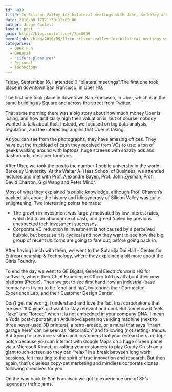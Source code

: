 ```yaml
---
id: 8039
title: In Silicon Valley for bilateral meetings with Uber, Berkeley and General Electric
date: 2016-09-17T21:30:12+00:00
author: Jorge Cortell
layout: post
guid: http://blog.cortell.net/?p=8039
permalink: /blog/2016/09/17/in-silicon-valley-for-bilateral-meetings-with-uber-berkeley-and-general-electric/
categories:
  - Geek Fun
  - General
  - "Life's pleasures"
  - Personal
  - Technology
---
```

Friday, September 16, I attended 3 &#8220;bilateral meetings&#8221;.The first one took place in downtown San Francisco, in Uber HQ.

The first one took place in downtown San Francisco, in Uber, which is in the same building as Square and across the street from Twitter.

That same morning there was a big story about how much money Uber is losing, and how artificially high their valuation is, but of course, nobody wanted to talk about that. Instead, we focused on big data analysis, regulation, and the interesting angles that Uber is taking.

As you can see from the photographs, they have amazing offices. They have put the truckload of cash they received from VCs to use: a ton of geeks walking around with laptops, huge screens with snazzy ads and dashboards, designer furniture&#8230;

After Uber, we took the bus to the number 1 public university in the world: Berkeley University. At the Walter A. Haas School of Business, we attended lectures and met with Prof. Alexandre Bayen, Prof. John Zysman, Prof. David Charron, Gigi Wang and Peter Minor.

Most of what they explained is public knowledge, although Prof. Charron&#8217;s packed talk about the history and idiosyncrasy of Silicon Valley was quite enlightening. Two interesting points he made:

  * The growth in investment was largely motivated by low interest rates, which led to an abundance of cash, and greed fueled by previous unexpected tech investment successes.
  * Corporate VC reduction in investment is not caused by a perceived bubble, but because it is cyclical and now they want to see how the big group of recent _unicorns_ are going to fare out, before going back in.

After having lunch with them, we went to the Sutardja Dai Hall &#8211; Center for Entrepreneurship & Technology, where they explained a bit more about the Citris Foundry.

To end the day we went to GE Digital, General Electric&#8217;s world HQ for software, where their Chief Experience Officer told us all about their new platform (Predix). Then we got to see first hand how an industrial-base company is trying to be &#8220;cool and hip&#8221;, by touring their Connected Experience Lab, and their Customer Design Center.

Don&#8217;t get me wrong, I understand and love the fact that corporations that are over 100 years old want to stay relevant and cool. But somehow it feels &#8220;fake&#8221; and &#8220;forced&#8221; when it is not embedded in your company DNA. I mean a Yoda post-it portrait, an Arduino-dispensing vending machine (next to three never-used 3D printers), a retro-arcade, or a mural that says &#8220;insert garage here&#8221; can be seen as &#8220;decoration&#8221; and following (not setting) trends. But trying to convince visitors and customers that your researchers are top-notch because you can interact with Google Maps on a huge screen panel via a Microsoft Kinect, or asking your customers to play Candy Crush on a giant touch-screen so they can &#8220;relax&#8221; in a break between long work sessions, felt insulting to the spirit of true innovation and research. But then again, that&#8217;s clueless copy-cat marketing and mindless corporate clones following directives for you.

On the way back to San Francisco we got to experience one of SF&#8217;s legendary traffic jams.